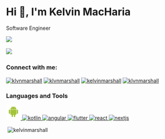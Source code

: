 # Hi 👋, I'm Kelvin MacHaria


Software Engineer

![](https://komarev.com/ghpvc/?username=klvnmarshall&style=flat)

![](https://github-profile-trophy.vercel.app/?username=klvnmarshall)

### Connect with me:

<p align="left">
<a href="https://twitter.com/klvnmarshall" target="blank"><img align="center" src="https://cdn.jsdelivr.net/npm/simple-icons@3.0.1/icons/twitter.svg" alt="klvnmarshall" height="30" width="40" /></a>
<a href="https://www.linkedin.com/in/klvnmarshall" target="blank"><img align="center" src="https://cdn.jsdelivr.net/npm/simple-icons@3.0.1/icons/linkedin.svg" alt="klvnmarshall" height="30" width="40" /></a>
<a href="https://stackoverflow.com/users/9272445/klvnmarshall" target="blank"><img align="center" src="https://cdn.jsdelivr.net/npm/simple-icons@3.0.1/icons/stackoverflow.svg" alt="kelvinmarshall" height="30" width="40" /></a>
<a href="https://medium.com/@klvnmarshall" target="blank"><img align="center" src="https://cdn.jsdelivr.net/npm/simple-icons@3.0.1/icons/medium.svg" alt="klvnmarshall" height="30" width="40" /></a>
</p>

### Languages and Tools
<p align="left"> 
<a href="https://developer.android.com" target="_blank"> <img src="https://raw.githubusercontent.com/devicons/devicon/master/icons/android/android-original-wordmark.svg" alt="android" height="40"/> </a>
<a href="https://kotlinlang.org" target="_blank"> <img src="https://www.vectorlogo.zone/logos/kotlinlang/kotlinlang-icon.svg" alt="kotlin" width="40" height="40"/>  </a> 
<a href="https://angular.io" target="_blank"> <img src="https://angular.io/assets/images/logos/angularjs/AngularJS-Shield.svg" alt="angular" height="40"/>  </a> 
<a href="https://flutter.dev" target="_blank"> <img src="https://iconape.com/wp-content/png_logo_vector/flutter.png" alt="flutter" width="40" height="40"/>  </a> 
<a href="https://react.dev" target="_blank"> <img src="https://upload.wikimedia.org/wikipedia/commons/thumb/a/a7/React-icon.svg/1024px-React-icon.svg.png" alt="react" height="40"/>  </a>
<a href="https://nextjs.org" target="_blank"> <img src="https://upload.wikimedia.org/wikipedia/commons/thumb/8/8e/Nextjs-logo.svg/788px-Nextjs-logo.svg.png" alt="nextjs" height="40"/>  </a>
</p>

<p>&nbsp;<img align="center" src="https://github-readme-stats.vercel.app/api?username=klvnmarshall&show_icons=true&locale=en" alt="kelvinmarshall" /></p>
